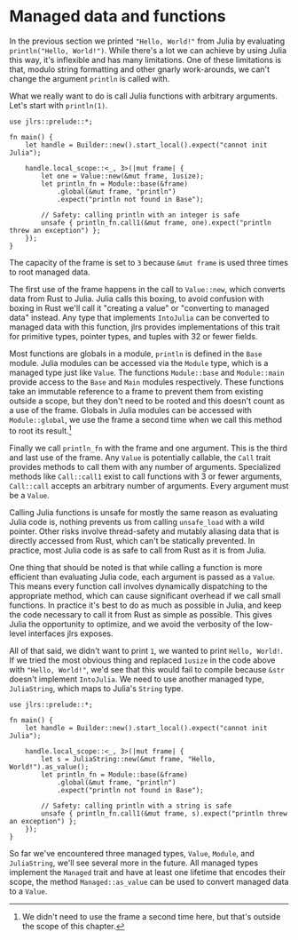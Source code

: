 # Managed data and functions

In the previous section we printed `"Hello, World!"` from Julia by evaluating `println("Hello, World!")`. While there's a lot we can achieve by using Julia this way, it's inflexible and has many limitations. One of these limitations is that, modulo string formatting and other gnarly work-arounds, we can't change the argument `println` is called with.

What we really want to do is call Julia functions with arbitrary arguments. Let's start with `println(1)`.

```rust,ignore
use jlrs::prelude::*;

fn main() {
    let handle = Builder::new().start_local().expect("cannot init Julia");

    handle.local_scope::<_, 3>(|mut frame| {
        let one = Value::new(&mut frame, 1usize);
        let println_fn = Module::base(&frame)
            .global(&mut frame, "println")
            .expect("println not found in Base");

        // Safety: calling println with an integer is safe
        unsafe { println_fn.call1(&mut frame, one).expect("println threw an exception") };
    });
}
```

The capacity of the frame is set to `3` because `&mut frame` is used three times to root managed data.

The first use of the frame happens in the call to `Value::new`, which converts data from Rust to Julia. Julia calls this boxing, to avoid confusion with boxing in Rust we'll call it "creating a value" or "converting to managed data" instead. Any type that implements `IntoJulia` can be converted to managed data with this function, jlrs provides implementations of this trait for primitive types, pointer types, and tuples with 32 or fewer fields.

Most functions are globals in a module, `println` is defined in the `Base` module. Julia modules can be accessed via the `Module` type, which is a managed type just like `Value`. The functions `Module::base` and `Module::main` provide access to the `Base` and `Main` modules respectively. These functions take an immutable reference to a frame to prevent them from existing outside a scope, but they don't need to be rooted and this doesn't count as a use of the frame. Globals in Julia modules can be accessed with `Module::global`, we use the frame a second time when we call this method to root its result.[^1]

Finally we call `println_fn` with the frame and one argument. This is the third and last use of the frame. Any `Value` is potentially callable, the `Call` trait provides methods to call them with any number of arguments. Specialized methods like `Call::call1` exist to call functions with 3 or fewer arguments, `Call::call` accepts an arbitrary number of arguments. Every argument must be a `Value`.

Calling Julia functions is unsafe for mostly the same reason as evaluating Julia code is, nothing prevents us from calling `unsafe_load` with a wild pointer. Other risks involve thread-safety and mutably aliasing data that is directly accessed from Rust, which can't be statically prevented. In practice, most Julia code is as safe to call from Rust as it is from Julia.

One thing that should be noted is that while calling a function is more efficient than evaluating Julia code, each argument is passed as a `Value`. This means every function call involves dynamically dispatching to the appropriate method, which can cause significant overhead if we call small functions. In practice it's best to do as much as possible in Julia, and keep the code necessary to call it from Rust as simple as possible. This gives Julia the opportunity to optimize, and we avoid the verbosity of the low-level interfaces jlrs exposes.

All of that said, we didn't want to print `1`, we wanted to print `Hello, World!`. If we tried the most obvious thing and replaced `1usize` in the code above with `"Hello, World!"`, we'd see that this would fail to compile because `&str` doesn't implement `IntoJulia`. We need to use another managed type, `JuliaString`, which maps to Julia's `String` type.

```rust,ignore
use jlrs::prelude::*;

fn main() {
    let handle = Builder::new().start_local().expect("cannot init Julia");

    handle.local_scope::<_, 3>(|mut frame| {
        let s = JuliaString::new(&mut frame, "Hello, World!").as_value();
        let println_fn = Module::base(&frame)
            .global(&mut frame, "println")
            .expect("println not found in Base");

        // Safety: calling println with a string is safe
        unsafe { println_fn.call1(&mut frame, s).expect("println threw an exception") };
    });
}
```

So far we've encountered three managed types, `Value`, `Module`, and `JuliaString`, we'll see several more in the future. All managed types implement the `Managed` trait and have at least one lifetime that encodes their scope, the method `Managed::as_value` can be used to convert managed data to a `Value`.

[^1]: We didn't need to use the frame a second time here, but that's outside the scope of this chapter.
